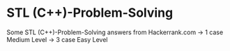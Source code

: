 # STL (C++)-Problem-Solving
Some STL (C++)-Problem-Solving answers from Hackerrank.com
-> 1 case Medium Level
-> 3 case Easy Level
